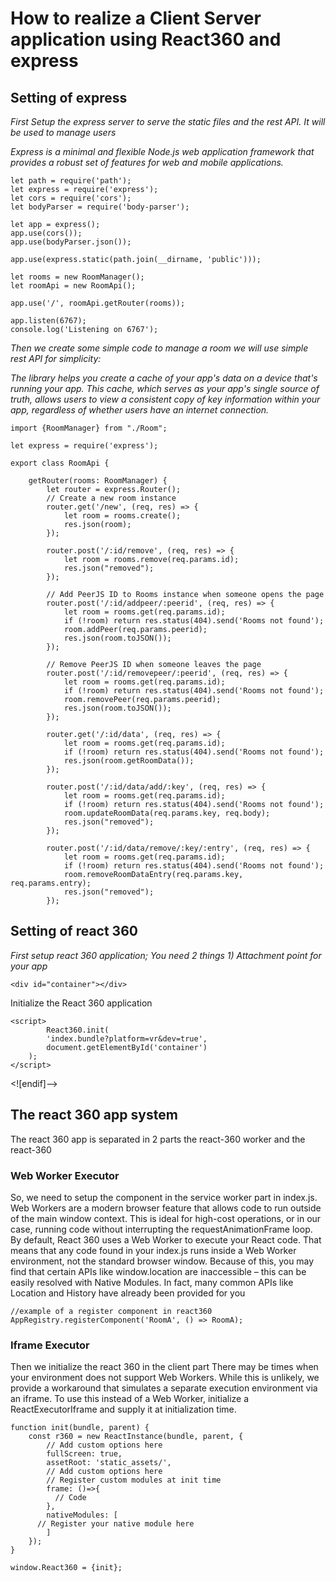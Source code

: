 # How to realize a Client Server application using React360 and express

## Setting of express

_First Setup the express server to serve the static files and the rest API. It will be used to manage users_

_Express is a minimal and flexible Node.js web application framework that provides a robust set of features for web and mobile applications._
```
let path = require('path');
let express = require('express');
let cors = require('cors');
let bodyParser = require('body-parser');

let app = express();
app.use(cors());
app.use(bodyParser.json());

app.use(express.static(path.join(__dirname, 'public')));

let rooms = new RoomManager();
let roomApi = new RoomApi();

app.use('/', roomApi.getRouter(rooms));

app.listen(6767);
console.log('Listening on 6767');

```

_Then we create some simple code to manage a room we will use simple rest API for simplicity:_

_The library helps you create a cache of your app's data on a device that's running your app. This cache, which serves as your app's single source of truth, allows users to view a consistent copy of key information within your app, regardless of whether users have an internet connection._
```
import {RoomManager} from "./Room";

let express = require('express');

export class RoomApi {

    getRouter(rooms: RoomManager) {
        let router = express.Router();
        // Create a new room instance
        router.get('/new', (req, res) => {
            let room = rooms.create();
            res.json(room);
        });

        router.post('/:id/remove', (req, res) => {
            let room = rooms.remove(req.params.id);
            res.json("removed");
        });

        // Add PeerJS ID to Rooms instance when someone opens the page
        router.post('/:id/addpeer/:peerid', (req, res) => {
            let room = rooms.get(req.params.id);
            if (!room) return res.status(404).send('Rooms not found');
            room.addPeer(req.params.peerid);
            res.json(room.toJSON());
        });

        // Remove PeerJS ID when someone leaves the page
        router.post('/:id/removepeer/:peerid', (req, res) => {
            let room = rooms.get(req.params.id);
            if (!room) return res.status(404).send('Rooms not found');
            room.removePeer(req.params.peerid);
            res.json(room.toJSON());
        });

        router.get('/:id/data', (req, res) => {
            let room = rooms.get(req.params.id);
            if (!room) return res.status(404).send('Rooms not found');
            res.json(room.getRoomData());
        });

        router.post('/:id/data/add/:key', (req, res) => {
            let room = rooms.get(req.params.id);
            if (!room) return res.status(404).send('Rooms not found');
            room.updateRoomData(req.params.key, req.body);
            res.json("removed");
        });

        router.post('/:id/data/remove/:key/:entry', (req, res) => {
            let room = rooms.get(req.params.id);
            if (!room) return res.status(404).send('Rooms not found');
            room.removeRoomDataEntry(req.params.key, req.params.entry);
            res.json("removed");
        });

```
## Setting of react 360

_First setup react 360 application; You need 2 things_
_1) Attachment point for your app_
```
<div id="container"></div>
```
Initialize the React 360 application
```
<script>
        React360.init(
        'index.bundle?platform=vr&dev=true',
        document.getElementById('container')
    );
</script>
```
<![endif]-->

## The react 360 app system
The react 360 app is separated in 2 parts the react-360 worker and the react-360
### Web Worker Executor
So, we need to setup the component in the service worker part in index.js. Web Workers are a modern browser feature that allows code to run outside of the main window context. This is ideal for high-cost operations, or in our case, running code without interrupting the requestAnimationFrame loop. By default, React 360 uses a Web Worker to execute your React code. That means that any code found in your index.js runs inside a Web Worker environment, not the standard browser window. Because of this, you may find that certain APIs like window.location are inaccessible – this can be easily resolved with Native Modules. In fact, many common APIs like Location and History have already been provided for you
```
//example of a register component in react360
AppRegistry.registerComponent('RoomA', () => RoomA);
```
### Iframe Executor
Then we initialize the react 360 in the client part
There may be times when your environment does not support Web Workers. While this is unlikely, we provide a workaround that simulates a separate execution environment via an iframe. To use this instead of a Web Worker, initialize a ReactExecutorIframe and supply it at initialization time.
```
function init(bundle, parent) {
    const r360 = new ReactInstance(bundle, parent, {
        // Add custom options here
        fullScreen: true,
        assetRoot: 'static_assets/',
        // Add custom options here
        // Register custom modules at init time
        frame: ()=>{
          // Code 
        },
        nativeModules: [
	  // Register your native module here
        ]
    });
}

window.React360 = {init};
```
